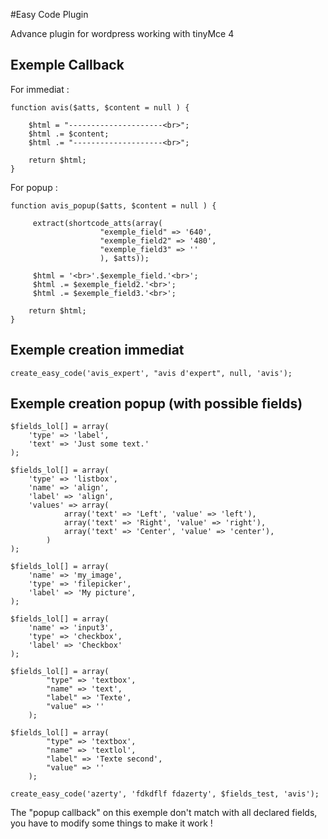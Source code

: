 #Easy Code Plugin

Advance plugin for wordpress working with tinyMce 4

## Exemple Callback

For immediat : 

    function avis($atts, $content = null ) {
       
        $html = "---------------------<br>";
        $html .= $content;
        $html .= "--------------------<br>";

        return $html;
    }

For popup : 
    
    function avis_popup($atts, $content = null ) {
        
         extract(shortcode_atts(array(
                        "exemple_field" => '640',
                        "exemple_field2" => '480',
                        "exemple_field3" => ''
                        ), $atts));

         $html = '<br>'.$exemple_field.'<br>';
         $html .= $exemple_field2.'<br>';
         $html .= $exemple_field3.'<br>';

        return $html;
    }

## Exemple creation immediat

    create_easy_code('avis_expert', "avis d'expert", null, 'avis');

## Exemple creation popup (with possible fields)

    $fields_lol[] = array(
        'type' => 'label', 
        'text' => 'Just some text.'
    );

    $fields_lol[] = array(
        'type' => 'listbox', 
        'name' => 'align', 
        'label' => 'align', 
        'values' => array(
                array('text' => 'Left', 'value' => 'left'),
                array('text' => 'Right', 'value' => 'right'),
                array('text' => 'Center', 'value' => 'center'),
            )
    );

    $fields_lol[] = array(
        'name' => 'my_image', 
        'type' => 'filepicker', 
        'label' => 'My picture', 
    );

    $fields_lol[] = array(
        'name' => 'input3', 
        'type' => 'checkbox', 
        'label' => 'Checkbox'
    );

    $fields_lol[] = array(
            "type" => 'textbox',
            "name" => 'text',
            "label" => 'Texte',
            "value" => ''
        );

    $fields_lol[] = array(
            "type" => 'textbox',
            "name" => 'textlol',
            "label" => 'Texte second',
            "value" => ''
        );
        
    create_easy_code('azerty', 'fdkdflf fdazerty', $fields_test, 'avis');

The "popup callback" on this exemple don't match with all declared fields, you have to modify some things to make it work !
